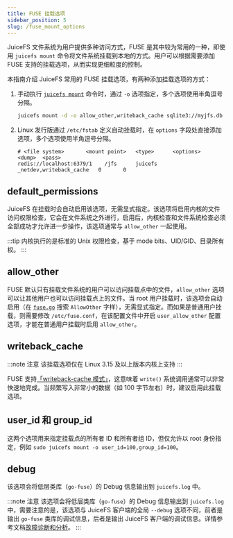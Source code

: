 ```yaml
---
title: FUSE 挂载选项
sidebar_position: 5
slug: /fuse_mount_options
---
```


JuiceFS 文件系统为用户提供多种访问方式，FUSE 是其中较为常用的一种，即使用 `juicefs mount` 命令将文件系统挂载到本地的方式。用户可以根据需要添加 FUSE 支持的挂载选项，从而实现更细粒度的控制。

本指南介绍 JuiceFS 常用的 FUSE 挂载选项，有两种添加挂载选项的方式：

1. 手动执行 [`juicefs mount`](../reference/command_reference.md#mount) 命令时，通过 `-o` 选项指定，多个选项使用半角逗号分隔。

   ```bash
   juicefs mount -d -o allow_other,writeback_cache sqlite3://myjfs.db ~/jfs
   ```

2. Linux 发行版通过 `/etc/fstab` 定义自动挂载时，在 `options` 字段处直接添加选项，多个选项使用半角逗号分隔。

   ```
   # <file system>       <mount point>   <type>      <options>           <dump>  <pass>
   redis://localhost:6379/1    /jfs      juicefs     _netdev,writeback_cache   0       0
   ```

## default_permissions

JuiceFS 在挂载时会自动启用该选项，无需显式指定。该选项将启用内核的文件访问权限检查，它会在文件系统之外进行，启用后，内核检查和文件系统检查必须全部成功才允许进一步操作，该选项通常与 `allow_other` 一起使用。

:::tip
内核执行的是标准的 Unix 权限检查，基于 mode bits、UID/GID、目录所有权。
:::

## allow_other

FUSE 默认只有挂载文件系统的用户可以访问挂载点中的文件，`allow_other` 选项可以让其他用户也可以访问挂载点上的文件。当 root 用户挂载时，该选项会自动启用（在 [`fuse.go`](https://github.com/leonatone/juicefs/blob/main/pkg/fuse/fuse.go) 搜索 `AllowOther` 字样），无需显式指定。而如果是普通用户挂载，则需要修改 `/etc/fuse.conf`，在该配置文件中开启 `user_allow_other` 配置选项，才能在普通用户挂载时启用 `allow_other`。

## writeback_cache

:::note 注意
该挂载选项仅在 Linux 3.15 及以上版本内核上支持
:::

FUSE 支持[「writeback-cache 模式」](https://www.kernel.org/doc/Documentation/filesystems/fuse-io.txt)，这意味着 `write()` 系统调用通常可以非常快速地完成。当频繁写入非常小的数据（如 100 字节左右）时，建议启用此挂载选项。

## user_id 和 group_id

这两个选项用来指定挂载点的所有者 ID 和所有者组 ID，但仅允许以 root 身份指定，例如 `sudo juicefs mount -o user_id=100,group_id=100`。

## debug

该选项会将低层类库（`go-fuse`）的 Debug 信息输出到 `juicefs.log` 中。

:::note 注意
该选项会将低层类库（`go-fuse`）的 Debug 信息输出到 `juicefs.log` 中，需要注意的是，该选项与 JuiceFS 客户端的全局 `--debug` 选项不同，前者是输出 `go-fuse` 类库的调试信息，后者是输出 JuiceFS 客户端的调试信息。详情参考文档[故障诊断和分析](../administration/fault_diagnosis_and_analysis.md)。
:::
